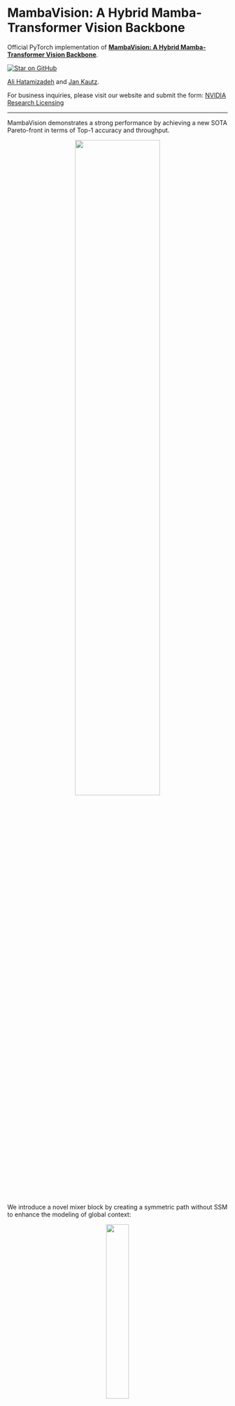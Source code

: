 # MambaVision: A Hybrid Mamba-Transformer Vision Backbone

Official PyTorch implementation of [**MambaVision: A Hybrid Mamba-Transformer Vision Backbone**](https://arxiv.org/abs/2407.08083).


[![Star on GitHub](https://img.shields.io/github/stars/NVlabs/MambaVision.svg?style=social)](https://github.com/NVlabs/MambaVision/stargazers)

[Ali Hatamizadeh](https://research.nvidia.com/person/ali-hatamizadeh) and
[Jan Kautz](https://jankautz.com/). 

For business inquiries, please visit our website and submit the form: [NVIDIA Research Licensing](https://www.nvidia.com/en-us/research/inquiries/)

--- 

MambaVision demonstrates a strong performance by achieving a new SOTA Pareto-front in
terms of Top-1 accuracy and throughput. 

<p align="center">
<img src="https://github.com/NVlabs/MambaVision/assets/26806394/79dcf841-3966-4b77-883d-76cd5e1d4320" width=62% height=62% 
class="center">
</p>

We introduce a novel mixer block by creating a symmetric path without SSM to enhance the modeling of global context: 


<p align="center">
<img src="https://github.com/NVlabs/MambaVision/assets/26806394/295c0984-071e-4c84-b2c8-9059e2794182" width=32% height=32% 
class="center">
</p>



MambaVision has a hierarchical architecture that employs both self-attention and mixer blocks:

![teaser](./mambavision/assets/arch.png)


## 💥 News 💥

- **[03.25.2025]** MambaVision is the first Mamba-based image backbone at scale ! repository updated with HF model links and code for 21k models. 

- **[03.24.2025]** [MambaVision-L3-512-21K](https://huggingface.co/nvidia/MambaVision-L3-512-21K) achieves a **Top-1 accuracy of 88.1** % 

- **[03.24.2025]** New ImageNet-21K models have been added to [MambaVision Hugging Face collection](https://huggingface.co/collections/nvidia/mambavision-66943871a6b36c9e78b327d3) 

- **[02.26.2025]** MambaVision has been accepted to CVPR 2025 ! 

- **[07.24.2024]** MambaVision [Hugging Face](https://huggingface.co/collections/nvidia/mambavision-66943871a6b36c9e78b327d3) models are released ! 

- **[07.14.2024]** We added support for processing any resolution images.

- **[07.12.2024]** [Paper](https://arxiv.org/abs/2407.08083) is now available on arXiv !

- **[07.11.2024]** [Mambavision pip package](https://pypi.org/project/mambavision/) is released !

- **[07.10.2024]** We have released the code and model checkpoints for Mambavision !

## Quick Start


### Hugging Face (Classification + Feature extraction)

Pretrained MambaVision models can be simply used via [Hugging Face](https://huggingface.co/collections/nvidia/mambavision-66943871a6b36c9e78b327d3) library with **a few lines of code**. First install the requirements: 

```bash
pip install mambavision
```

The model can be simply imported:


```python
>>> from transformers import AutoModelForImageClassification

>>> model = AutoModelForImageClassification.from_pretrained("nvidia/MambaVision-T-1K", trust_remote_code=True)
```

We demonstrate an end-to-end image classification example in the following.

Given the following image from [COCO dataset](https://cocodataset.org/#home)  val set as an input:


<p align="center">
<img src="https://cdn-uploads.huggingface.co/production/uploads/64414b62603214724ebd2636/4duSnqLf4lrNiAHczSmAN.jpeg" width=70% height=70% 
class="center">
</p>


The following snippet can be used:

```python
from transformers import AutoModelForImageClassification
from PIL import Image
from timm.data.transforms_factory import create_transform
import requests

model = AutoModelForImageClassification.from_pretrained("nvidia/MambaVision-T-1K", trust_remote_code=True)

# eval mode for inference
model.cuda().eval()

# prepare image for the model
url = 'http://images.cocodataset.org/val2017/000000020247.jpg'
image = Image.open(requests.get(url, stream=True).raw)
input_resolution = (3, 224, 224)  # MambaVision supports any input resolutions

transform = create_transform(input_size=input_resolution,
                             is_training=False,
                             mean=model.config.mean,
                             std=model.config.std,
                             crop_mode=model.config.crop_mode,
                             crop_pct=model.config.crop_pct)

inputs = transform(image).unsqueeze(0).cuda()
# model inference
outputs = model(inputs)
logits = outputs['logits'] 
predicted_class_idx = logits.argmax(-1).item()
print("Predicted class:", model.config.id2label[predicted_class_idx])
```

The predicted label is brown bear, bruin, Ursus arctos.


You can also use Hugging Face MambaVision models for feature extraction. The model provides the outputs of each stage of model (hierarchical multi-scale features in 4 stages) as well as the final averaged-pool features that are flattened. The former is used for downstream tasks such as classification and detection. 

The following snippet can be used for feature extraction:

```Python
from transformers import AutoModel
from PIL import Image
from timm.data.transforms_factory import create_transform
import requests

model = AutoModel.from_pretrained("nvidia/MambaVision-T-1K", trust_remote_code=True)

# eval mode for inference
model.cuda().eval()

# prepare image for the model
url = 'http://images.cocodataset.org/val2017/000000020247.jpg'
image = Image.open(requests.get(url, stream=True).raw)
input_resolution = (3, 224, 224)  # MambaVision supports any input resolutions

transform = create_transform(input_size=input_resolution,
                             is_training=False,
                             mean=model.config.mean,
                             std=model.config.std,
                             crop_mode=model.config.crop_mode,
                             crop_pct=model.config.crop_pct)
inputs = transform(image).unsqueeze(0).cuda()
# model inference
out_avg_pool, features = model(inputs)
print("Size of the averaged pool features:", out_avg_pool.size())  # torch.Size([1, 640])
print("Number of stages in extracted features:", len(features)) # 4 stages
print("Size of extracted features in stage 1:", features[0].size()) # torch.Size([1, 80, 56, 56])
print("Size of extracted features in stage 4:", features[3].size()) # torch.Size([1, 640, 7, 7])
```

Currently, we offer [MambaVision-T-1K](https://huggingface.co/nvidia/MambaVision-T-1K), [MambaVision-T2-1K](https://huggingface.co/nvidia/MambaVision-T2-1K), [MambaVision-S-1K](https://huggingface.co/nvidia/MambaVision-S-1K), [MambaVision-B-1K](https://huggingface.co/nvidia/MambaVision-B-1K), [MambaVision-L-1K](https://huggingface.co/nvidia/MambaVision-L-1K) and [MambaVision-L2-1K](https://huggingface.co/nvidia/MambaVision-L2-1K) on Hugging Face. All models can also be viewed [here](https://huggingface.co/collections/nvidia/mambavision-66943871a6b36c9e78b327d3).

### Classification (pip package)

We can also import pre-trained MambaVision models from the pip package with **a few lines of code**:

```bash
pip install mambavision
```

A pretrained MambaVision model with default hyper-parameters can be created as in:

```python
>>> from mambavision import create_model

# Define mamba_vision_T model

>>> model = create_model('mamba_vision_T', pretrained=True, model_path="/tmp/mambavision_tiny_1k.pth.tar")
```

Available list of pretrained models include `mamba_vision_T`, `mamba_vision_T2`, `mamba_vision_S`, `mamba_vision_B`, `mamba_vision_L` and `mamba_vision_L2`.  

We can also simply test the model by passing a dummy image with **any resolution**. The output is the logits:

```python
>>> import torch

>>> image = torch.rand(1, 3, 512, 224).cuda() # place image on cuda
>>> model = model.cuda() # place model on cuda
>>> output = model(image) # output logit size is [1, 1000]
```

Using the pretrained models from our pip package, you can simply run validation:

```
python validate_pip_model.py --model mamba_vision_T --data_dir=$DATA_PATH --batch-size $BS 
``` 

## Results + Pretrained Models


<table>
  <tr>
    <th>Name</th>
    <th>Acc@1(%)</th>
    <th>Acc@5(%)</th>
    <th>#Params(M)</th>
    <th>FLOPs(G)</th>
    <th>Resolution</th>
    <th>HF</th>
    <th>Download</th>
  </tr>

<tr>
    <td>MambaVision-B-21K</td>
    <td>84.9</td>
    <td>97.5</td>
    <td>97.7</td>
    <td>15.0</td>
    <td>224x224</td>
    <td><a href="https://huggingface.co/nvidia/MambaVision-B-21K">link</a></td>
    <td><a href="https://huggingface.co/nvidia/MambaVision-B-21K/resolve/main/mambavision_base_21k.pth.tar">model</a></td>
</tr>

<tr>
    <td>MambaVision-L-21K</td>
    <td>86.1</td>
    <td>97.9</td>
    <td>227.9</td>
    <td>34.9</td>
    <td>224x224</td>
    <td><a href="https://huggingface.co/nvidia/MambaVision-L-21K">link</a></td>
    <td><a href="https://huggingface.co/nvidia/MambaVision-L-21K/resolve/main/mambavision_large_21k.pth.tar">model</a></td>
</tr>

<tr>
    <td>MambaVision-L2-512-21K</td>
    <td>87.3</td>
    <td>98.4</td>
    <td>241.5</td>
    <td>196.3</td>
    <td>512x512</td>
    <td><a href="https://huggingface.co/nvidia/MambaVision-L2-512-21K">link</a></td>
    <td><a href="https://huggingface.co/nvidia/MambaVision-L2-512-21K/resolve/main/mambavision_L2_21k_240m_512.pth.tar">model</a></td>
</tr>

<tr>
    <td>MambaVision-L3-256-21K</td>
    <td>87.3</td>
    <td>98.3</td>
    <td>739.6</td>
    <td>122.3</td>
    <td>256x256</td>
    <td><a href="https://huggingface.co/nvidia/MambaVision-L3-256-21K">link</a></td>
    <td><a href="https://huggingface.co/nvidia/MambaVision-L3-256-21K/resolve/main/mambavision_L3_21k_740m_256.pth.tar">model</a></td>
</tr>

<tr>
    <<td>MambaVision-L3-512-21K</td>
    <td>88.1</td>
    <td>98.6</td>
    <td>739.6</td>
    <td>489.1</td>
    <td>512x512</td>
    <td><a href="https://huggingface.co/nvidia/MambaVision-L3-512-21K">link</a></td>
    <td><a href="https://huggingface.co/nvidia/MambaVision-L3-512-21K/resolve/main/mambavision_L3_21k_740m_512.pth.tar">model</a></td>
</tr>

</table>


### ImageNet-1K

<table>
  <tr>
    <th>Name</th>
    <th>Acc@1(%)</th>
    <th>Acc@5(%)</th>
    <th>Throughput(Img/Sec)</th>
    <th>Resolution</th>
    <th>#Params(M)</th>
    <th>FLOPs(G)</th>
    <th>HF</th>
    <th>Download</th>
  </tr>

<tr>
    <td>MambaVision-T</td>
    <td>82.3</td>
    <td>96.2</td>
    <td>6298</td>
    <td>224x224</td>
    <td>31.8</td>
    <td>4.4</td>
    <td><a href="https://huggingface.co/nvidia/MambaVision-T-1K">link</a></td>
    <td><a href="https://huggingface.co/nvidia/MambaVision-T-1K/resolve/main/mambavision_tiny_1k.pth.tar">model</a></td>
</tr>

<tr>
    <td>MambaVision-T2</td>
    <td>82.7</td>
    <td>96.3</td>
    <td>5990</td>
    <td>224x224</td>
    <td>35.1</td>
    <td>5.1</td>
    <td><a href="https://huggingface.co/nvidia/MambaVision-T2-1K">link</a></td>
    <td><a href="https://huggingface.co/nvidia/MambaVision-T2-1K/resolve/main/mambavision_tiny2_1k.pth.tar">model</a></td>
</tr>

<tr>
    <td>MambaVision-S</td>
    <td>83.3</td>
    <td>96.5</td>
    <td>4700</td>
    <td>224x224</td>
    <td>50.1</td>
    <td>7.5</td>
    <td><a href="https://huggingface.co/nvidia/MambaVision-S-1K">link</a></td>
    <td><a href="https://huggingface.co/nvidia/MambaVision-S-1K/resolve/main/mambavision_small_1k.pth.tar">model</a></td>
</tr>

<tr>
    <td>MambaVision-B</td>
    <td>84.2</td>
    <td>96.9</td>
    <td>3670</td>
    <td>224x224</td>
    <td>97.7</td>
    <td>15.0</td>
    <td><a href="https://huggingface.co/nvidia/MambaVision-B-1K">link</a></td>
    <td><a href="https://huggingface.co/nvidia/MambaVision-B-1K/resolve/main/mambavision_base_1k.pth.tar">model</a></td>
</tr>

<tr>
    <td>MambaVision-L</td>
    <td>85.0</td>
    <td>97.1</td>
    <td>2190</td>
    <td>224x224</td>
    <td>227.9</td>
    <td>34.9</td>
    <td><a href="https://huggingface.co/nvidia/MambaVision-L-1K">link</a></td>
    <td><a href="https://huggingface.co/nvidia/MambaVision-L-1K/resolve/main/mambavision_large_1k.pth.tar">model</a></td>
</tr>

<tr>
    <td>MambaVision-L2</td>
    <td>85.3</td>
    <td>97.2</td>
    <td>1021</td>
    <td>224x224</td>
    <td>241.5</td>
    <td>37.5</td>
    <td><a href="https://huggingface.co/nvidia/MambaVision-L2-1K">link</a></td>
    <td><a href="https://huggingface.co/nvidia/MambaVision-L2-1K/resolve/main/mambavision_large2_1k.pth.tar">model</a></td>
</tr>

</table>

## Installation

We provide a [docker file](./Dockerfile). In addition, assuming that a recent [PyTorch](https://pytorch.org/get-started/locally/) package is installed, the dependencies can be installed by running:

```bash
pip install -r requirements.txt
```

## Evaluation

The MambaVision models can be evaluated on ImageNet-1K validation set using the following: 

```
python validate.py \
--model <model-name>
--checkpoint <checkpoint-path>
--data_dir <imagenet-path>
--batch-size <batch-size-per-gpu
``` 

Here `--model` is the MambaVision variant (e.g. `mambavision_tiny_1k`), `--checkpoint` is the path to pretrained model weights, `--data_dir` is the path to ImageNet-1K validation set and `--batch-size` is the number of batch size. We also provide a sample script [here](./mambavision/validate.sh). 

## FAQ

1. Does MambaVision support processing images with any input resolutions ? 

Yes ! you can pass images with any arbitrary resolutions without the need to change the model.


2. Can I apply MambaVision for downstream tasks like detection, segmentation ? 

Yes ! we are working to have it released very soon. But employing MambaVision backbones for these tasks is very similar to other models in `mmseg` or `mmdet` packages. In addition, MambaVision [Hugging Face](https://huggingface.co/collections/nvidia/mambavision-66943871a6b36c9e78b327d3) models provide feature extraction capablity which can be used for downstream tasks. Please see the above example. 


3. I am interested in re-implementing MambaVision in my own repository. Can we use the pretrained weights ? 

Yes ! the pretrained weights are released under [CC-BY-NC-SA-4.0](https://creativecommons.org/licenses/by-nc-sa/4.0/). Please submit an issue in this repo and we will add your repository to the README of our codebase and properly acknowledge your efforts. 


## Citation

If you find MambaVision to be useful for your work, please consider citing our paper: 

```
@article{hatamizadeh2024mambavision,
  title={MambaVision: A Hybrid Mamba-Transformer Vision Backbone},
  author={Hatamizadeh, Ali and Kautz, Jan},
  journal={arXiv preprint arXiv:2407.08083},
  year={2024}
}
```

## Star History

[![Stargazers repo roster for @NVlabs/MambaVision](https://bytecrank.com/nastyox/reporoster/php/stargazersSVG.php?user=NVlabs&repo=MambaVision)](https://github.com/NVlabs/MambaVision/stargazers)


[![Star History Chart](https://api.star-history.com/svg?repos=NVlabs/MambaVision&type=Date)](https://star-history.com/#NVlabs/MambaVision&Date)


## Licenses

Copyright © 2025, NVIDIA Corporation. All rights reserved.

This work is made available under the NVIDIA Source Code License-NC. Click [here](LICENSE) to view a copy of this license.

The pre-trained models are shared under [CC-BY-NC-SA-4.0](https://creativecommons.org/licenses/by-nc-sa/4.0/). If you remix, transform, or build upon the material, you must distribute your contributions under the same license as the original.

For license information regarding the timm repository, please refer to its [repository](https://github.com/rwightman/pytorch-image-models).

For license information regarding the ImageNet dataset, please see the [ImageNet official website](https://www.image-net.org/). 

## Acknowledgement
This repository is built on top of the [timm](https://github.com/huggingface/pytorch-image-models) repository. We thank [Ross Wrightman](https://rwightman.com/) for creating and maintaining this high-quality library.  

